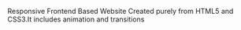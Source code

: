 Responsive Frontend Based Website Created purely from HTML5 and CSS3.It includes animation and transitions 
